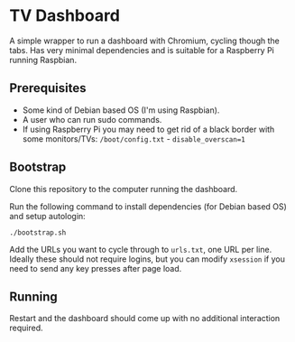 # TV Dashboard

A simple wrapper to run a dashboard with Chromium, cycling though the tabs. Has very minimal dependencies and is suitable for a Raspberry Pi running Raspbian.

## Prerequisites

- Some kind of Debian based OS (I'm using Raspbian).
- A user who can run sudo commands.
- If using Raspberry Pi you may need to get rid of a black border with some monitors/TVs: `/boot/config.txt` - `disable_overscan=1`

## Bootstrap

Clone this repository to the computer running the dashboard.

Run the following command to install dependencies (for Debian based OS) and setup autologin:

```
./bootstrap.sh
```

Add the URLs you want to cycle through to `urls.txt`, one URL per line. Ideally these should not require logins, but you can modify `xsession` if you need to send any key presses after page load.

## Running

Restart and the dashboard should come up with no additional interaction required.

